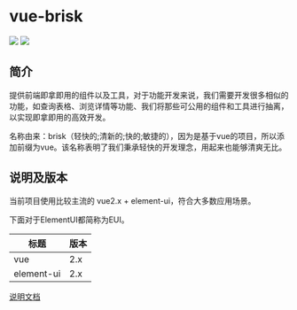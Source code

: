 # vue-brisk
![](https://img.shields.io/badge/github-jl15988-000000?logo=github&link=https://github.com/jl15988) ![](https://img.shields.io/badge/github-vue--brisk-000000?logo=github&link=https://github.com/jl15988/vue-brisk)

## 简介
提供前端即拿即用的组件以及工具，对于功能开发来说，我们需要开发很多相似的功能，如查询表格、浏览详情等功能、我们将那些可公用的组件和工具进行抽离，以实现即拿即用的高效开发。

名称由来：brisk（轻快的;清新的;快的;敏捷的），因为是基于vue的项目，所以添加前缀为vue。该名称表明了我们秉承轻快的开发理念，用起来也能够清爽无比。



## 说明及版本

当前项目使用比较主流的 vue2.x + element-ui，符合大多数应用场景。

下面对于ElementUI都简称为EUI。

| 标题       | 版本 |
| ---------- | ---- |
| vue        | 2.x  |
| element-ui | 2.x  |


[说明文档](https://jl15988.github.io/vue-brisk/)